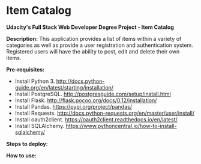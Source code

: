 # Item Catalog 
__Udacity's Full Stack Web Developer Degree Project - Item Catalog__

__Description:__
This application provides a list of items within a variety of categories as well as provide a user registration and authentication system. Registered users will have the ability to post, edit and delete their own items.

__Pre-requisites:__
* Install Python 3. http://docs.python-guide.org/en/latest/starting/installation/
* Install PostgreSQL. http://postgresguide.com/setup/install.html
* Install Flask. http://flask.pocoo.org/docs/0.12/installation/
* Install Pandas. https://pypi.org/project/pandas/
* Install Requests. http://docs.python-requests.org/en/master/user/install/
* Install oauth2client. https://oauth2client.readthedocs.io/en/latest/
* Install SQLAlchemy. https://www.pythoncentral.io/how-to-install-sqlalchemy/

__Steps to deploy:__

__How to use:__
